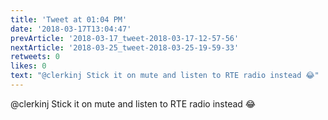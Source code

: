```yaml
---
title: 'Tweet at 01:04 PM'
date: '2018-03-17T13:04:47'
prevArticle: '2018-03-17_tweet-2018-03-17-12-57-56'
nextArticle: '2018-03-25_tweet-2018-03-25-19-59-33'
retweets: 0
likes: 0
text: "@clerkinj Stick it on mute and listen to RTE radio instead 😂"
---
```

@clerkinj Stick it on mute and listen to RTE radio instead 😂